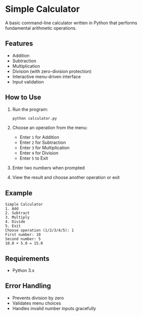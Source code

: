 # Simple Calculator

A basic command-line calculator written in Python that performs fundamental arithmetic operations.

## Features

- Addition
- Subtraction
- Multiplication
- Division (with zero-division protection)
- Interactive menu-driven interface
- Input validation

## How to Use

1. Run the program:
   ```bash
   python calculator.py
   ```

2. Choose an operation from the menu:
   - Enter `1` for Addition
   - Enter `2` for Subtraction
   - Enter `3` for Multiplication
   - Enter `4` for Division
   - Enter `5` to Exit

3. Enter two numbers when prompted

4. View the result and choose another operation or exit

## Example

```
Simple Calculator
1. Add
2. Subtract
3. Multiply
4. Divide
5. Exit
Choose operation (1/2/3/4/5): 1
First number: 10
Second number: 5
10.0 + 5.0 = 15.0
```

## Requirements

- Python 3.x

## Error Handling

- Prevents division by zero
- Validates menu choices
- Handles invalid number inputs gracefully
